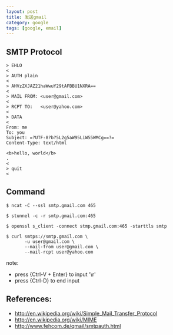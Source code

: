 ```yaml
---
layout: post
title: 发送gmail
category: google
tags: [google, email]
---
```


## SMTP Protocol

    > EHLO
    <
    > AUTH plain
    <
    > AHVzZXJAZ21haWwuY29tAFBBU1NXRA==
    <
    > MAIL FROM: <user@gmail.com>
    <
    > RCPT TO:   <user@yahoo.com>
    <
    > DATA
    <
    From: me
    To: you
    Subject: =?UTF-8?b?5L2g5aW95LiW55WMCg==?=
    Content-Type: text/html

    <b>hello, world</b>
    .
    <
    > quit
    <

## Command

    $ ncat -C --ssl smtp.gmail.com 465

    $ stunnel -c -r smtp.gmail.com:465

    $ openssl s_client -connect stmp.gmail.com:465 -starttls smtp

    $ curl smtps://smtp.gmail.com \
           -u user@gmail.com \
           --mail-from user@gmail.com \
           --mail-rcpt user@yahoo.com

note:

- press {Ctrl-V + Enter} to input '\r'
- press {Ctrl-D} to end input

## References:

- <http://en.wikipedia.org/wiki/Simple_Mail_Transfer_Protocol>
- <http://en.wikipedia.org/wiki/MIME>
- <http://www.fehcom.de/qmail/smtpauth.html>
